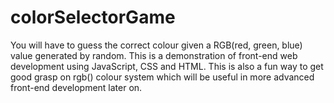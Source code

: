 # colorSelectorGame
You will have to guess the correct colour given a RGB(red, green, blue) value generated by random. This is a demonstration of front-end web development using JavaScript, CSS and HTML. This is also a fun way to get good grasp on rgb() colour system which will be useful in more advanced front-end development later on.
